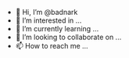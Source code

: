 - 👋 Hi, I’m @badnark
- 👀 I’m interested in ...
- 🌱 I’m currently learning ...
- 💞️ I’m looking to collaborate on ...
- 📫 How to reach me ...

<!---
badnark/badnark is a ✨ special ✨ repository because its `README.md` (this file) appears on your GitHub profile.
You can click the Preview link to take a look at your changes.
--->
